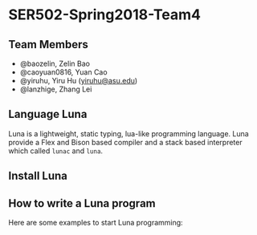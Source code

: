 # SER502-Spring2018-Team4

## Team Members
- @baozelin, Zelin Bao
- @caoyuan0816, Yuan Cao
- @yiruhu, Yiru Hu (yiruhu@asu.edu)
- @lanzhige, Zhang Lei

## Language Luna
Luna is a lightweight, static typing, lua-like programming language. Luna provide a Flex and Bison based compiler and a stack based interpreter which called `lunac` and `luna`.

## Install Luna

## How to write a Luna program
Here are some examples to start Luna programming:
```
```
